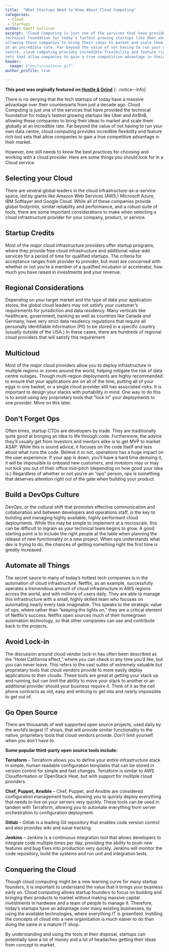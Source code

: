 ```yaml
---
title:  "What Startups Need to Know About Cloud Computing"
categories:
 - Cloud
 - Startups
author: Geoff Sullivan
excerpt: "Cloud Computing is just one of the services that have provided the
technical foundation for today’s fastest growing startups like Uber and AirBnB,
allowing these companies to bring their ideas to market and scale them globally
at an incredible rate. Far beyond the value of not having to run your own data
centre, cloud computing provides incredible flexibility and feature rich tool
sets that allow companies to gain a true competitive advantage in their market."
header:
  image: #"posts/coalmine.gif"
author_profile: true

---
```


**This post was orginally featured on [Hustle & Grind](https://hustleandgrind.co/)**
{: .notice--info}

There is no denying that the tech startups of today have a massive advantage
over their counterparts from just a decade ago. Cloud Computing is just one of
the services that have provided the technical foundation for today’s fastest
growing startups like Uber and AirBnB, allowing these companies to bring their
ideas to market and scale them globally at an incredible rate. Far beyond the
value of not having to run your own data centre, cloud computing provides
incredible flexibility and feature rich tool sets that allow companies to gain
a true competitive advantage in their market.

However, one still needs to know the best practices for choosing and working
with a cloud provider. Here are some things you should look for in a Cloud
service.

## Selecting your Cloud

There are several global leaders in the cloud infrastructure-as-a-service space,
led by giants like Amazon Web Services (AWS,) Microsoft Azure, IBM Softlayer
and Google Cloud. While all of these companies provide global footprints,
similar reliability and performance, and a robust suite of tools, there are
some important considerations to make when selecting a cloud infrastructure
provider for your company, product, or service.

## Startup Credits
Most of the major cloud infrastructure providers offer startup programs, where
they provide free cloud infrastructure and additional value-add services for a
period of time for qualified startups. The criteria for acceptance ranges from
provider to provider, but most are concerned with whether or not you’re a member
of a qualified incubator or accelerator, how much you have raised in investments
and your revenue.

## Regional Considerations

Depending on your target market and the type of data your application stores,
the global cloud leaders may not satisfy your customer’s requirements for
jurisdiction and data residency. Many verticals like healthcare, government,
banking as well as countries like Canada and Germany, have very strict data
residency regulations that require all personally identifiable information (PII)
to be stored in a specific country (usually outside of the USA.) In these cases,
there are hundreds of regional cloud providers that will satisfy this
requirement.

## Multicloud

Most of the major cloud providers allow you to deploy infrastructure in multiple
regions or zones around the world, helping mitigate the risk of data centre
outages. Though multi-region deployments are highly recommended to ensure that
your applications are on all of the time, putting all of your eggs in one
basket, or a single cloud provider still has associated risks. It is important
to design your stacks with portability in mind. One way to do this is to avoid
using any proprietary tools that “lock in” your deployments to one provider.
More on this later.

## Don't Forget Ops

Often times, startup CTOs are developers by trade. They are traditionally quite
good at bringing an idea to life through code. Furthermore, the advice they’ll
usually get from investors and mentors alike is to get MVP to market ASAP.
While this is sound advice, it focuses on the code itself and less about what
runs the code. Believe it or not, operations has a huge impact on the user
experience. If your app is down, you’ll have a hard time demoing it, it will be
impossible to onboard new customers, and investors may or may not kick you out
of their office mid-pitch (depending on how good your idea is.) Regardless of
whether or not you’re an “ops” person, ops is something that deserves attention
right out of the gate when building your product.

## Build a DevOps Culture

DevOps, or the cultural shift that promotes effective communication and
collaboration and between developers and operations staff, is the key to
building and managing highly available, highly performant cloud deployments.
While this may be simple to implement at a microscale, this can be difficult to
ingrain as your technical team begins to grow. A good starting point is to
include the right people at the table when planning the release of new
functionality or a new project. When ops understands what dev is trying to do,
the chances of getting something right the first time is greatly increased.

## Automate all Things
The secret sauce to many of today’s hottest tech companies is in the automation
of cloud infrastructure. Netflix, as an example, successfully operates a
tremendous amount of cloud infrastructure in AWS regions across the world, and
with millions of users daily. They are able to manage this infrastructure with
a small, highly skilled team who focuses on automating nearly every task
imaginable. This speaks to the strategic value of ops, where rather than
“keeping the lights on,” they are a critical element of Netflix’s success.
Netflix open sources much of their homegrown automation technology, so that
other companies can use and contribute back to the projects.

## Avoid Lock-in

The discussion around cloud vendor lock-in has often been described as the
“Hotel California effect,” where you can check in any time you’d like, but you
can never leave. This refers to the vast suites of extremely valuable but
proprietary tools that cloud vendors provide to more easily deploy applications
to their clouds. These tools are great at getting your stack up and running,
but can limit the ability to move your stack to another or an additional
provider should your business require it. Think of it as the cell phone
contracts as old, easy and enticing to get into and nearly impossible to get
out of.

## Go Open Source
There are thousands of well supported open source projects, used daily by the
world’s largest IT shops, that will provide similar functionality to the native,
proprietary tools that cloud vendors provide. Don’t limit yourself when you
don’t have to.

**Some popular third-party open source tools include:**

**Terraform** – Terraform allows you to define your entire infrastructure stack
in simple, human readable configuration templates that can be stored in version
control for simple and fast changes.  Terraform is similar to AWS Cloudformation
or OpenStack Heat, but with support for multiple cloud providers.

**Chef, Puppet, Ansible** – Chef, Puppet, and Ansible are considered
configuration management tools, allowing you to quickly deploy everything that
needs to live on your servers very quickly. These tools can be used in tandem
with Terraform, allowing you to automate everything from server orchestration
to configuration deployment.

**Gitlab** – Gitlab is a leading Git repository that enables code version control
and also provides wiki and issue tracking.

**Jenkins** – Jenkins is a continuous integration tool that allows developers to
integrate code multiple times per day, providing the ability to push new
features and bug fixes into production very quickly. Jenkins will monitor the
code repository, build the systems and run unit and integration tests.

## Conquering the Cloud

Though cloud computing might be a new learning curve for many startup founders,
it is important to understand the value that it brings your business early on.
Cloud computing allows startup founders to focus on building and bringing their
products to market without making massive capital investments in hardware and a
team of people to manage it. Therefore, today’s startups have an advantage over
many existing businesses, by using the available technologies, where everything
IT is greenfield. Instilling the concepts of cloud into a new organization is
much easier to do than doing the same in a mature IT shop.

By understanding and using the tools at their disposal, startups can potentially
save a lot of money and a lot of headaches getting their ideas from concept to
market.
